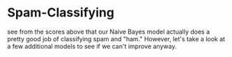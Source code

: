 # Spam-Classifying
see from the scores above that our Naive Bayes model actually does a pretty good job of classifying spam and "ham." However, let's take a look at a few additional models to see if we can't improve anyway.
